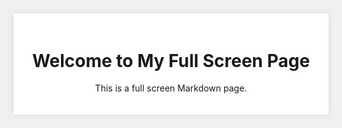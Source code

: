 <!DOCTYPE html>
<html lang="en">
<head>
    <meta charset="UTF-8">
    <meta name="viewport" content="width=device-width, initial-scale=1.0">
    <title>Full Screen Markdown Page</title>
    <style>
        html, body {
            margin: 0;
            padding: 0;
            width: 100%;
            height: 100%;
            display: flex;
            justify-content: center;
            align-items: center;
            background-color: #f0f0f0;
        }
        .content {
            width: 100%;
            max-width: 1200px; /* 限制最大宽度 */
            padding: 20px;
            text-align: center;
            background-color: #fff;
            box-shadow: 0 0 10px rgba(0, 0, 0, 0.1);
        }
    </style>
</head>
<body>
    <div class="content">
        <h1>Welcome to My Full Screen Page</h1>
        <p>This is a full screen Markdown page.</p>
    </div>
</body>
</html>
